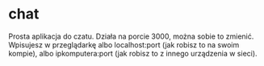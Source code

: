 # chat
Prosta aplikacja do czatu. 
Działa na porcie 3000, można sobie to zmienić.
Wpisujesz w przeglądarkę albo localhost:port (jak robisz to na swoim kompie), albo ipkomputera:port (jak robisz to z innego urządzenia w sieci).
